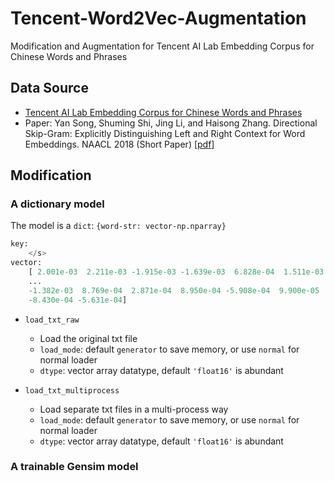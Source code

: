 # Tencent-Word2Vec-Augmentation
Modification and Augmentation for Tencent AI Lab Embedding Corpus for Chinese Words and Phrases

## Data Source
 - [Tencent AI Lab Embedding Corpus for Chinese Words and Phrases](https://ai.tencent.com/ailab/nlp/embedding.html)
 - Paper: Yan Song, Shuming Shi, Jing Li, and Haisong Zhang. Directional Skip-Gram: Explicitly Distinguishing Left and Right Context for Word Embeddings. 
 NAACL 2018 (Short Paper) [[pdf](https://aclweb.org/anthology/N18-2028)]

## Modification

### A dictionary model

The model is a  `dict`: `{word-str: vector-np.nparray}`

```python
key: 
    </s> 
vector: 
    [ 2.001e-03  2.211e-03 -1.915e-03 -1.639e-03  6.828e-04  1.511e-03
    ...
    -1.382e-03  8.769e-04  2.871e-04  8.950e-04 -5.908e-04  9.900e-05
    -8.430e-04 -5.631e-04]
```



- `load_txt_raw`
  - Load the original txt file
  - `load_mode`: default `generator` to save memory, or use `normal` for normal loader
  - `dtype`: vector array datatype, default `'float16'` is abundant

- `load_txt_multiprocess`
  - Load separate txt files in a multi-process way
  - `load_mode`: default `generator` to save memory, or use `normal` for normal loader
  - `dtype`: vector array datatype, default `'float16'` is abundant

### A trainable Gensim model